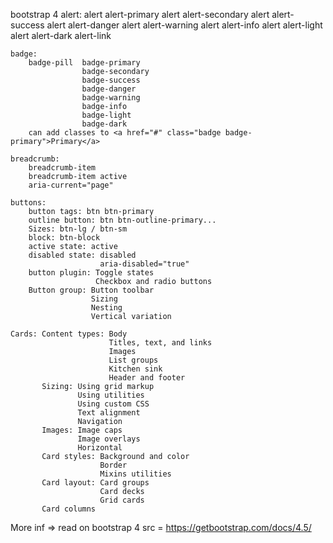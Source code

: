 bootstrap 4
    alert: 
        alert alert-primary
        alert alert-secondary
        alert alert-success
        alert alert-danger
        alert alert-warning
        alert alert-info
        alert alert-light
        alert alert-dark
        alert-link

    badge:
        badge-pill  badge-primary
                    badge-secondary
                    badge-success
                    badge-danger
                    badge-warning
                    badge-info
                    badge-light
                    badge-dark
        can add classes to <a href="#" class="badge badge-primary">Primary</a>
        
    breadcrumb:
        breadcrumb-item
        breadcrumb-item active
        aria-current="page"
    
    buttons:
        button tags: btn btn-primary
        outline button: btn btn-outline-primary...
        Sizes: btn-lg / btn-sm
        block: btn-block
        active state: active
        disabled state: disabled
                        aria-disabled="true"
        button plugin: Toggle states
                       Checkbox and radio buttons
        Button group: Button toolbar
                      Sizing
                      Nesting
                      Vertical variation
    
    Cards: Content types: Body
                          Titles, text, and links
                          Images
                          List groups
                          Kitchen sink
                          Header and footer
           Sizing: Using grid markup
                   Using utilities
                   Using custom CSS
                   Text alignment
                   Navigation
           Images: Image caps
                   Image overlays
                   Horizontal
           Card styles: Background and color
                        Border
                        Mixins utilities
           Card layout: Card groups
                        Card decks
                        Grid cards
           Card columns

More inf => read on bootstrap 4
src = https://getbootstrap.com/docs/4.5/



        
            